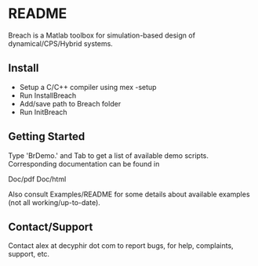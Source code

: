 # README #

Breach is a Matlab toolbox for simulation-based design of dynamical/CPS/Hybrid systems.

## Install
- Setup a C/C++ compiler using mex -setup
- Run InstallBreach
- Add/save path to Breach folder 
- Run InitBreach 

## Getting Started

Type 'BrDemo.' and Tab to get a list of available demo scripts. Corresponding documentation can be found in

Doc/pdf
Doc/html

Also consult Examples/README for some details about available examples (not all working/up-to-date). 

## Contact/Support

Contact alex at decyphir dot com to report bugs, 
for help, complaints, support, etc. 
